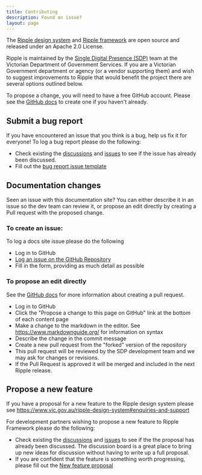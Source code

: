 ```yaml
---
title: Contributing
description: Found an issue? 
layout: page
---
```


The [Ripple design system](https://www.vic.gov.au/ripple-design-system) and [Ripple framework](/framework) are open source and released under an Apache 2.0 License.

Ripple is maintained by the [Single Digital Presence (SDP)](https://www.vic.gov.au/single-digital-presence) team at the Victorian Department of Government Services. 
If you are a Victorian Government department or agency (or a vendor supporting them) and wish to suggest improvements to Ripple that would benefit the project there are several options outlined below.

To propose a change, you will need to have a free GitHub account. Please see the [GitHub docs](https://docs.github.com/en/get-started/signing-up-for-github/signing-up-for-a-new-github-account) to create one if you haven't already.


## Submit a bug report

If you have encountered an issue that you think is a bug, help us fix it for everyone! To log a bug report please do the following:

- Check existing the [discussions](https://github.com/dpc-sdp/ripple-framework/discussions) and [issues](https://github.com/dpc-sdp/ripple-framework/issues) to see if the issue has already been discussed.
- Fill out the [bug report issue template](https://github.com/dpc-sdp/ripple-framework/issues/new?assignees=dylankelly&labels=bug&template=bug_report.yml&title=[BUG])


## Documentation changes

Seen an issue with this documentation site? You can either describe it in an issue so the dev team can review it, or propose an edit directly by creating a Pull request with the proposed change.

### To create an issue:

To log a docs site issue please do the following

- Log in to GitHub
- [Log an issue on the GitHub Repository](https://github.com/dpc-sdp/ripple-framework/issues/new?assignees=dylankelly&labels=docs&template=docs.yml&title=[DOCS])
- Fill in the form, providing as much detail as possible


### To propose an edit directly

See the [GitHub docs](https://docs.github.com/en/pull-requests/collaborating-with-pull-requests/proposing-changes-to-your-work-with-pull-requests/creating-a-pull-request) for more information about creating a pull request.

- Log in to GitHub
- Click the "Propose a change to this page on GitHub" link at the bottom of each content page
- Make a change to the markdown in the editor. See https://www.markdownguide.org/ for information on syntax
- Describe the change in the commit message
- Create a new pull request from the "forked" version of the repository
- This pull request will be reviewed by the SDP development team and we may ask for changes or revisions.
- If the Pull Request is approved it will be merged and included in the next Ripple release.

## Propose a new feature

If you have a proposal for a new feature to the Ripple design system please see https://www.vic.gov.au/ripple-design-system#enquiries-and-support

For development partners wishing to propose a new feature to Ripple Framework please do the following:

- Check existing the [discussions](https://github.com/dpc-sdp/ripple-framework/discussions/categories/feature-proposals-rfc) and [issues](https://github.com/dpc-sdp/ripple-framework/issues) to see if the the proposal has already been discussed. The discussion board is a great place to bring up new ideas for discussion without having to write up a full proposal.
- If you are confident that the feature is something worth progressing, please fill out the [New feature proposal](https://github.com/dpc-sdp/ripple-framework/issues/new?assignees=dylankelly&labels=bug&template=feature-request.yml&title=[PROPOSAL])
